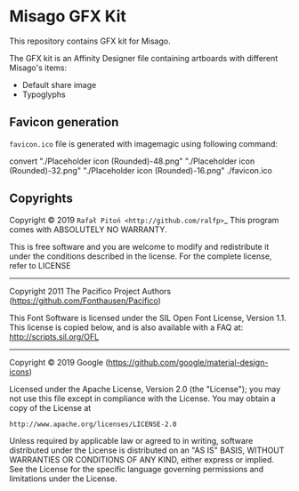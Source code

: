 Misago GFX Kit
==============

This repository contains GFX kit for Misago.

The GFX kit is an Affinity Designer file containing artboards with different Misago's items:

- Default share image
- Typoglyphs


Favicon generation
------------------

`favicon.ico` file is generated with imagemagic using following command:

convert "./Placeholder icon (Rounded)-48.png" "./Placeholder icon (Rounded)-32.png" "./Placeholder icon (Rounded)-16.png" ./favicon.ico


Copyrights
---------------------

Copyright © 2019 `Rafał Pitoń <http://github.com/ralfp>`_
This program comes with ABSOLUTELY NO WARRANTY.

This is free software and you are welcome to modify and redistribute it under the conditions described in the license.
For the complete license, refer to LICENSE

- - - -

Copyright 2011 The Pacifico Project Authors (https://github.com/Fonthausen/Pacifico)

This Font Software is licensed under the SIL Open Font License, Version 1.1.
This license is copied below, and is also available with a FAQ at:
http://scripts.sil.org/OFL

- - - -

Copyright © 2019 Google (https://github.com/google/material-design-icons)

Licensed under the Apache License, Version 2.0 (the "License");
you may not use this file except in compliance with the License.
You may obtain a copy of the License at

    http://www.apache.org/licenses/LICENSE-2.0

Unless required by applicable law or agreed to in writing, software
distributed under the License is distributed on an "AS IS" BASIS,
WITHOUT WARRANTIES OR CONDITIONS OF ANY KIND, either express or implied.
See the License for the specific language governing permissions and
limitations under the License.